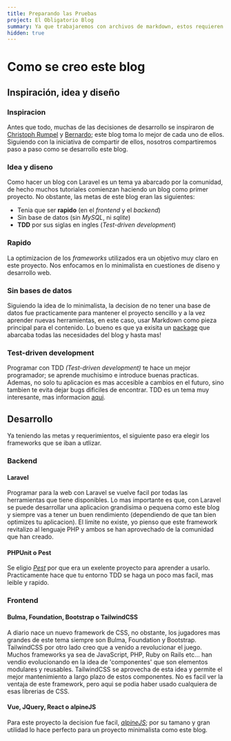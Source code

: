 ```yaml
---
title: Preparando las Pruebas
project: El Obligatorio Blog
summary: Ya que trabajaremos con archivos de markdown, estos requieren de un trabajo personalizado para trabajar en el ambiente de prueba.
hidden: true
---
```


# Como se creo este blog
## Inspiración, idea y diseño
### Inspiracion
Antes que todo, muchas de las decisiones de desarrollo se inspiraron de [Christoph Rumpel](https://christoph-rumpel.com/) y [Bernardo](https://bernar.do/creating-a-simple-blog-with-laravel); este blog toma lo mejor de cada uno de ellos. Siguiendo con la iniciativa de compartir de ellos, nosotros compartiremos paso a paso como se desarrollo este blog.
### Idea y diseno
Como hacer un blog con Laravel es un tema ya abarcado por la comunidad, de hecho muchos tutoriales comienzan haciendo un blog como primer proyecto. No obstante, las metas de este blog eran las siguientes:

- Tenia que ser **rapido** (en el *frontend* y el *backend*)
- Sin base de datos (sin *MySQL*, ni *sqlite*)
- **TDD** por sus siglas en ingles (*Test-driven development*)

### Rapido
La optimizacion de los *frameworks* utilizados era un objetivo muy claro en este proyecto. Nos enfocamos en lo minimalista en cuestiones de diseno y desarrollo web.

### Sin bases de datos
Siguiendo la idea de lo minimalista, la decision de no tener una base de datos fue practicamente para mantener el proyecto sencillo y a la vez aprender nuevas herramientas, en este caso, usar Markdown como pieza principal para el contenido.  Lo bueno es que ya exisita un [package](https://github.com/spatie/sheets) que abarcaba todas las necesidades del blog y hasta mas!

### Test-driven development
Programar con TDD *(Test-driven development)* te hace un mejor programador; se aprende muchisimo e introduce buenas practicas. Ademas, no solo tu aplicacion es mas accesible a cambios en el futuro, sino tambien te evita dejar bugs dificiles de encontrar. TDD es un tema muy interesante, mas informacion [aqui](https://www.ionos.es/digitalguide/paginas-web/desarrollo-web/que-es-el-test-driven-development/).

## Desarrollo
Ya teniendo las metas y requerimientos, el siguiente paso era elegir los frameworks que se iban a utlizar.

### Backend
#### Laravel
Programar para la web con Laravel se vuelve facil por todas las herramientas que tiene disponibles. Lo mas importante es que, con Laravel se puede desarrollar una aplicacion grandisima o pequena como este blog y siempre vas a tener un buen rendimiento (dependiendo de que tan bien optimizes tu aplicacion). El limite no existe, yo pienso que este framework revitalizo al lenguaje PHP y ambos se han aprovechado de la comunidad que han creado.

#### PHPUnit o Pest
Se eligio *[Pest](https://pestphp.com/docs/plugins/laravel/)* por que era un exelente proyecto para aprender a usarlo. Practicamente hace que tu entorno TDD se haga un poco mas facil, mas leible y rapido.

### Frontend
#### Bulma, Foundation, Bootstrap o TailwindCSS
A diario nace un nuevo framework de CSS, no obstante, los jugadores mas grandes de este tema siempre son Bulma, Foundation y Bootstrap. TailwindCSS por otro lado creo que a venido a revolucionar el juego. Muchos frameworks ya sea de JavaScript, PHP, Ruby on Rails etc... han vendio evolucionando en la idea de 'componentes' que son elementos modulares y reusables. TailwindCSS se aprovecha de esta idea y permite el mejor mantenimiento a largo plazo de estos componentes. No es facil ver la ventaja de este framework, pero aqui se podia haber usado cualquiera de esas librerias de CSS.

#### Vue, JQuery, React o alpineJS
Para este proyecto la decision fue facil, *[alpineJS](https://alpinejs.dev/)*; por su tamano y gran utilidad lo hace perfecto para un proyecto minimalista como este blog.